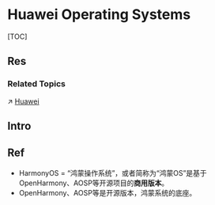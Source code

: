 # Huawei Operating Systems

[TOC]



## Res
### Related Topics
↗ [Huawei](../../Electronic%20&%20Information%20Business%20Fields%20Research/📌%20Comprehensive%20Electronics%20&%20Information%20Technology%20Services/Huawei.md)



## Intro



## Ref
[鸿蒙、OpenHarmony、HarmonyOS傻傻的分不清楚。。。看这篇就够了]: https://developer.huawei.com/consumer/cn/forum/topic/0201608876378300239

- HarmonyOS = “鸿蒙操作系统”，或者简称为“鸿蒙OS”是基于 OpenHarmony、AOSP等开源项目的**商用版本**。
- OpenHarmony、AOSP等是开源版本，鸿蒙系统的底座。

